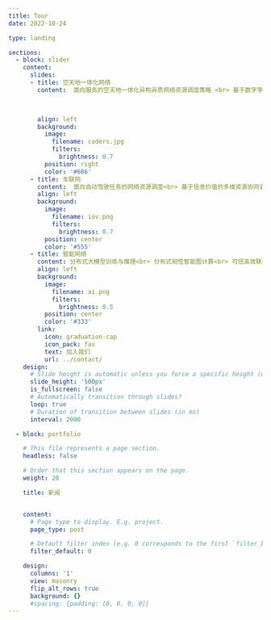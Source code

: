 ```yaml
---
title: Tour
date: 2022-10-24

type: landing

sections:
  - block: slider
    content:
      slides:
      - title: 空天地一体化网络
        content:  面向服务的空天地一体化异构异质网络资源调度策略 <br> 基于数字孪生的天地一体化网络管理架构<br> 知识驱动的多场景按需服务支持技术


                
        align: left
        background:
          image:
            filename: coders.jpg
            filters:
              brightness: 0.7
          position: right
          color: '#666'
      - title: 车联网
        content:  面向自动驾驶任务的网络资源调度<br> 基于信息价值的多维资源协同调度<br> 车联网中视频流的自适应配置传输
        align: left
        background:
          image:
            filename: iov.png
            filters:
              brightness: 0.7
          position: center
          color: '#555'
      - title: 智能网络
        content: 分布式大模型训练与推理<br> 分布式韧性智能图计算<br> 可信高效联邦学习框架<br> 数字孪生辅助的快速强化学习
        align: left
        background:
          image:
            filename: ai.png
            filters:
              brightness: 0.5
          position: center
          color: '#333'
        link:
          icon: graduation-cap
          icon_pack: fas
          text: 加入我们
          url: ../contact/
    design:
      # Slide height is automatic unless you force a specific height (e.g. '400px')
      slide_height: '500px'
      is_fullscreen: false
      # Automatically transition through slides?
      loop: true
      # Duration of transition between slides (in ms)
      interval: 2000

  - block: portfolio

    # This file represents a page section.
    headless: false

    # Order that this section appears on the page.
    weight: 20

    title: 新闻


    content:
      # Page type to display. E.g. project.
      page_type: post

      # Default filter index (e.g. 0 corresponds to the first `filter_button` instance below).
      filter_default: 0

    design:
      columns: '1'
      view: masonry
      flip_alt_rows: true
      background: {}
      #spacing: {padding: [0, 0, 0, 0]}
---
```


